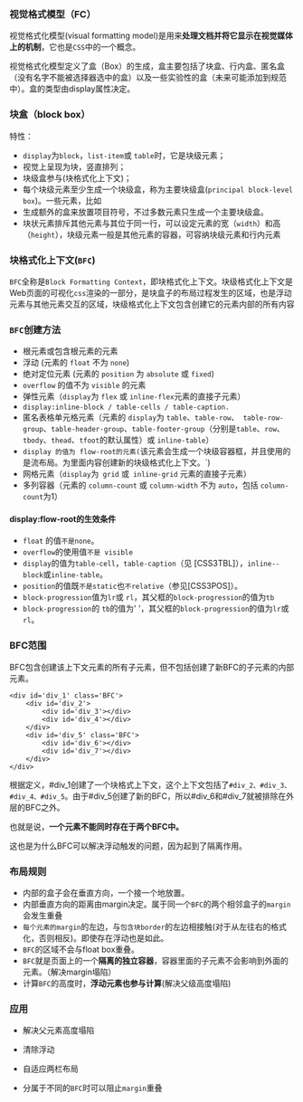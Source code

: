 ### 视觉格式模型（FC）

视觉格式化模型(visual formatting model)是用来**处理文档并将它显示在视觉媒体上的机制**，它也是`CSS`中的一个概念。

视觉格式化模型定义了盒（Box）的生成，盒主要包括了块盒、行内盒、匿名盒（没有名字不能被选择器选中的盒）以及一些实验性的盒（未来可能添加到规范中）。盒的类型由display属性决定。

### 块盒（block box）

特性：

- `display`为`block`，`list-item`或 `table`时，它是块级元素；
- 视觉上呈现为块，竖直排列；
- 块级盒参与(块格式化上下文)；
- 每个块级元素至少生成一个块级盒，称为主要块级盒(`principal block-level box`)。一些元素，比如
- 生成额外的盒来放置项目符号，不过多数元素只生成一个主要块级盒。
- 块状元素排斥其他元素与其位于同一行，可以设定元素的宽（`width`）和高（`height`），块级元素一般是其他元素的容器，可容纳块级元素和行内元素

### 块格式化上下文(`BFC`)

`BFC`全称是`Block Formatting Context`，即块格式化上下文。块级格式化上下文是Web页面的可视化`css`渲染的一部分，是块盒子的布局过程发生的区域，也是浮动元素与其他元素交互的区域，块级格式化上下文包含创建它的元素内部的所有内容

### `BFC`创建方法

- 根元素或包含根元素的元素
- 浮动 (元素的 `float` 不为 `none`)
- 绝对定位元素 (元素的 `position` 为 `absolute` 或 `fixed`)
- `overflow` 的值不为 `visible` 的元素
- 弹性元素（`display`为 `flex` 或 `inline-flex`元素的直接子元素）
- `display:inline-block / table-cells / table-caption.`
- 匿名表格单元格元素（元素的 `display`为 `table`、`table-row`、` table-row-group`、`table-header-group`、`table-footer-group`（分别是`table`、`row`、`tbody`、`thead`、`tfoot`的默认属性）或 `inline-table`）
- `display 的值为 flow-root的元素(`该元素会生成一个块级容器框，并且使用的是流布局。为里面内容创建新的块级格式化上下文。`)
- 网格元素（`display`为` grid` 或` inline-grid` 元素的直接子元素）
- 多列容器（元素的 `column-count` 或 `column-width` 不为 `auto`，包括 `column-count`为1）

#### display:flow-root的生效条件

- `float` 的值`不是none`。
-  `overflow`的使用值`不是 visible`
- `display`的值为`table-cell`，`table-caption`（见 [CSS3TBL]），`inline-- block`或`inline-table`。
- `position`的值既`不是static`也`不relative`（参见[CSS3POS]）。
-  `block-progression`值为`lr`或 `rl`，其父框的`block-progression`的值为`tb`
-  `block-progression`的 `tb`的值为' '，其父框的`block-progression`的值为`lr`或`rl`。

### BFC范围

BFC包含创建该上下文元素的所有子元素，但不包括创建了新BFC的子元素的内部元素。

```
<div id='div_1' class='BFC'>
    <div id='div_2'>
        <div id='div_3'></div>
        <div id='div_4'></div>
    </div>
    <div id='div_5' class='BFC'>
        <div id='div_6'></div>
        <div id='div_7'></div>
    </div>
</div>
```

根据定义，#div_1创建了一个块格式上下文，这个上下文包括了`#div_2、#div_3、#div_4、#div_5`。由于#div_5创建了新的BFC，所以#div_6和#div_7就被排除在外层的BFC之外。

也就是说，**一个元素不能同时存在于两个BFC中。**

这也是为什么BFC可以解决浮动触发的问题，因为起到了隔离作用。

### 布局规则

- 内部的盒子会在垂直方向，一个接一个地放置。
- 内部垂直方向的距离由margin决定。属于同一个`BFC`的两个相邻盒子的`margin`会发生重叠
- `每个元素的margin`的左边，与`包含块border`的左边相接触(对于从左往右的格式化，否则相反)。即使存在浮动也是如此。
- `BFC`的区域不会与float box重叠。
- `BFC`就是页面上的一个**隔离的独立容器**，容器里面的子元素不会影响到外面的元素。（解决margin塌陷）
- 计算`BFC`的高度时，**浮动元素也参与计算**(解决父级高度塌陷)

### 应用

- 解决父元素高度塌陷
- 清除浮动

- 自适应两栏布局
- 分属于不同的`BFC`时可以阻止`margin`重叠

  